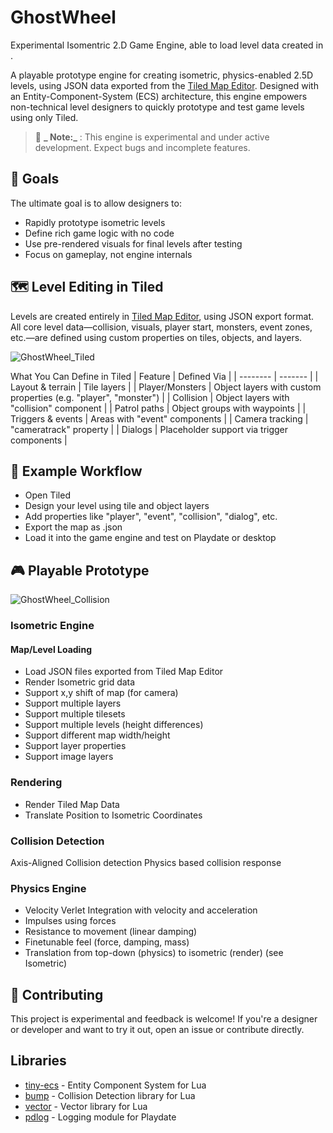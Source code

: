 # GhostWheel
Experimental Isomentric 2.D Game Engine, able to load level data created in .

A playable prototype engine for creating isometric, physics-enabled 2.5D levels, using JSON data exported from the [Tiled Map Editor](https://www.mapeditor.org/).
Designed with an Entity-Component-System (ECS) architecture, this engine empowers non-technical level designers to quickly prototype and test game levels using only Tiled.

> 🚧 **_ Note:_** : This engine is experimental and under active development. Expect bugs and incomplete features.

## 🧪 Goals
The ultimate goal is to allow designers to:
* Rapidly prototype isometric levels
* Define rich game logic with no code
* Use pre-rendered visuals for final levels after testing
* Focus on gameplay, not engine internals

## 🗺 Level Editing in Tiled
Levels are created entirely in [Tiled Map Editor](https://www.mapeditor.org/), using JSON export format. 
All core level data—collision, visuals, player start, monsters, event zones, etc.—are defined using custom properties on tiles, objects, and layers.

![GhostWheel_Tiled](https://github.com/user-attachments/assets/2cbdcae3-a0c1-41be-979f-9a923da2c2b7)

What You Can Define in Tiled
| Feature	 | Defined Via |
| -------- | ------- |
| Layout & terrain |	Tile layers |
| Player/Monsters	| Object layers with custom properties (e.g. "player", "monster") |
| Collision	| Object layers with "collision" component |
| Patrol paths |	Object groups with waypoints |
| Triggers & events	| Areas with "event" components |
| Camera tracking	| "cameratrack" property |
| Dialogs |	Placeholder support via trigger components |

## 📁 Example Workflow
* Open Tiled
* Design your level using tile and object layers
* Add properties like "player", "event", "collision", "dialog", etc.
* Export the map as .json
* Load it into the game engine and test on Playdate or desktop

## 🎮 Playable Prototype

![GhostWheel_Collision](https://github.com/user-attachments/assets/f44e15cd-36a6-4a78-b8ce-12e3e72b9f17)

### Isometric Engine
#### Map/Level Loading
* Load JSON files exported from Tiled Map Editor
* Render Isometric grid data
* Support x,y shift of map (for camera)
* Support multiple layers
* Support multiple tilesets
* Support multiple levels (height differences)
* Support different map width/height
* Support layer properties
* Support image layers
### Rendering
* Render Tiled Map Data
* Translate Position to Isometric Coordinates
### Collision Detection
Axis-Aligned Collision detection
Physics based collision response

### Physics Engine
* Velocity Verlet Integration with velocity and acceleration
* Impulses using forces
* Resistance to movement (linear damping)
* Finetunable feel (force, damping, mass)
* Translation from top-down (physics) to isometric (render) (see Isometric)



## 💬 Contributing
This project is experimental and feedback is welcome! If you're a designer or developer and want to try it out, open an issue or contribute directly.

## Libraries
* [tiny-ecs](https://github.com/bakpakin/tiny-ecs/tree/demo-commandokibbles) - Entity Component System for Lua
* [bump](https://github.com/kikito/bump.lua) - Collision Detection library for Lua
* [vector](https://github.com/automattf/vector.lua) - Vector library for Lua
* [pdlog](https://github.com/edzillion/pd-log.lua) - Logging module for Playdate
